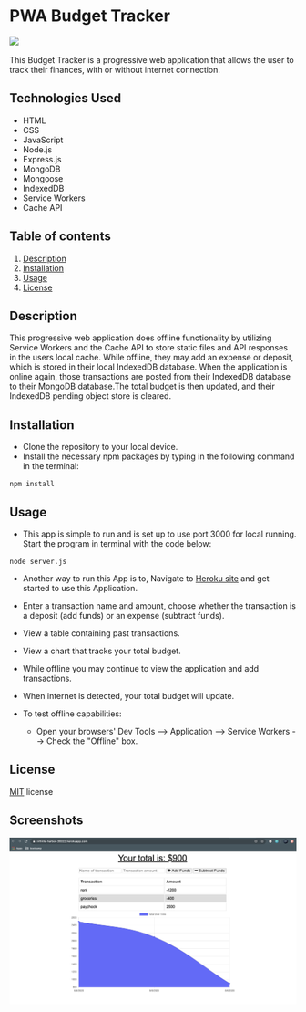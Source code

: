 # PWA Budget Tracker
![](https://img.shields.io/badge/License-MIT-important)

This Budget Tracker is a progressive web application that allows the user to track their finances, with or without internet connection.

## Technologies Used

* HTML
* CSS
* JavaScript
* Node.js
* Express.js
* MongoDB
* Mongoose
* IndexedDB
* Service Workers
* Cache API

## Table of contents

1. [Description](#Description)
2. [Installation](#Installation)
3. [Usage](#Usage)
4. [License](#License)

## Description

This progressive web application does offline functionality by utilizing Service Workers and the Cache API to store static files and API responses in the users local cache. While offline, they may add an expense or deposit, which is stored in their local IndexedDB database. When the application is online again, those transactions are posted from their IndexedDB database to their MongoDB database.The total budget is then updated, and their IndexedDB pending object store is cleared.

## Installation

* Clone the repository to your local device.
* Install the necessary npm packages by typing in the following command in the terminal:

```
npm install
```

## Usage

* This app is simple to run and is set up to use port 3000 for local running. Start the program in terminal with the code below:

```
node server.js 
```

* Another way to run this App is to, Navigate to [Heroku site](https://infinite-harbor-36022.herokuapp.com/) and get started to use this Application.

* Enter a transaction name and amount, choose whether the transaction is a deposit (add funds) or an expense (subtract funds).
* View a table containing past transactions.
* View a chart that tracks your total budget.
* While offline you may continue to view the application and add transactions.
* When internet is detected, your total budget will update.
* To test offline capabilities:
  * Open your browsers' Dev Tools --> Application --> Service Workers --> Check the "Offline" box.

## License

[MIT](public/assets/license.txt) license

## Screenshots

![](public/assets/images/image1.png)

